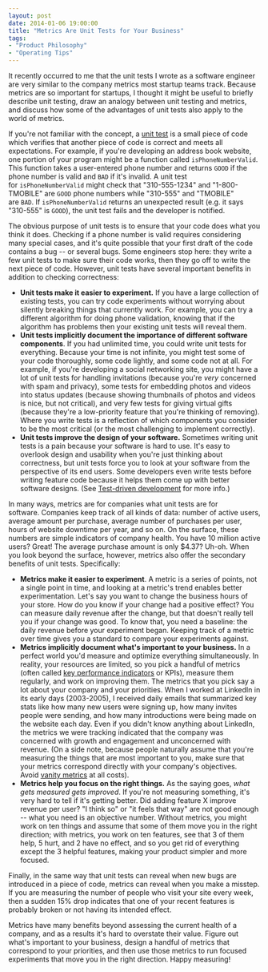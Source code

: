 ```yaml
---
layout: post
date: 2014-01-06 19:00:00
title: "Metrics Are Unit Tests for Your Business"
tags:
- "Product Philosophy"
- "Operating Tips"
---
```


It recently occurred to me that the unit tests I wrote as a software engineer are very similar to the company metrics most startup teams track. Because metrics are so important for startups, I thought it might be useful to briefly describe unit testing, draw an analogy between unit testing and metrics, and discuss how some of the advantages of unit tests also apply to the world of metrics.

If you're not familiar with the concept, a <a href="https://www.quora.com/Unit-Testing/How-do-you-explain-unit-testing-to-a-layman?share=1" target="_blank">unit test</a> is a small piece of code which verifies that another piece of code is correct and meets all expectations. For example, if you're developing an address book website, one portion of your program might be a function called `isPhoneNumberValid`. This function takes a user-entered phone number and returns `GOOD` if the phone number is valid and `BAD` if it's invalid. A unit test for `isPhoneNumberValid` might check that "310-555-1234" and "1-800-TMOBILE" are `GOOD` phone numbers while "310-555" and "TMOBILE" are `BAD`. If `isPhoneNumberValid` returns an unexpected result (e.g. it says "310-555" is `GOOD`), the unit test fails and the developer is notified.

The obvious purpose of unit tests is to ensure that your code does what you think it does. Checking if a phone number is valid requires considering many special cases, and it's quite possible that your first draft of the code contains a bug -- or several bugs. Some engineers stop here: they write a few unit tests to make sure their code works, then they go off to write the next piece of code. However, unit tests have several important benefits in addition to checking correctness:

- **Unit tests make it easier to experiment.** If you have a large collection of existing tests, you can try code experiments without worrying about silently breaking things that currently work. For example, you can try a different algorithm for doing phone validation, knowing that if the algorithm has problems then your existing unit tests will reveal them.
- **Unit tests implicitly document the importance of different software components**. If you had unlimited time, you could write unit tests for everything. Because your time is not infinite, you might test some of your code thoroughly, some code lightly, and some code not at all. For example, if you're developing a social networking site, you might have a lot of unit tests for handling invitations (because you're _very_ concerned with spam and privacy), some tests for embedding photos and videos into status updates (because showing thumbnails of photos and videos is nice, but not critical), and very few tests for giving virtual gifts (because they're a low-priority feature that you're thinking of removing). Where you write tests is a reflection of which components you consider to be the most critical (or the most challenging to implement correctly).
- **Unit tests improve the design of your software.** Sometimes writing unit tests is a pain because your software is hard to use. It's easy to overlook design and usability when you're just thinking about correctness, but unit tests force you to look at your software from the perspective of its end users. Some developers even write tests before writing feature code because it helps them come up with better software designs. (See <a href="http://en.wikipedia.org/wiki/Test-driven_development" target="_blank">Test-driven development</a> for more info.)

In many ways, metrics are for companies what unit tests are for software. Companies keep track of all kinds of data: number of active users, average amount per purchase, average number of purchases per user, hours of website downtime per year, and so on. On the surface, these numbers are simple indicators of company health. You have 10 million active users? Great! The average purchase amount is only $4.37? Uh-oh. When you look beyond the surface, however, metrics also offer the secondary benefits of unit tests. Specifically:

- **Metrics make it easier to experiment**. A metric is a series of points, not a single point in time, and looking at a metric's trend enables better experimentation. Let's say you want to change the business hours of your store. How do you know if your change had a positive effect? You can measure daily revenue after the change, but that doesn't really tell you if your change was good. To know that, you need a baseline: the daily revenue before your experiment began. Keeping track of a metric over time gives you a standard to compare your experiments against.
- **Metrics implicitly document what's important to your business.** In a perfect world you'd measure and optimize everything simultaneously. In reality, your resources are limited, so you pick a handful of metrics (often called <a href="http://en.wikipedia.org/wiki/Performance_indicator" target="_blank">key performance indicators</a> or KPIs), measure them regularly, and work on improving them. The metrics that you pick say a lot about your company and your priorities. When I worked at LinkedIn in its early days (2003-2005), I received daily emails that summarized key stats like how many new users were signing up, how many invites people were sending, and how many introductions were being made on the website each day. Even if you didn't know anything about LinkedIn, the metrics we were tracking indicated that the company was concerned with growth and engagement and unconcerned with revenue. (On a side note, because people naturally assume that you're measuring the things that are most important to you, make sure that your metrics correspond directly with your company's objectives. Avoid <a href="http://blogs.hbr.org/2010/02/entrepreneurs-beware-of-vanity-metrics/" target="_blank">vanity metrics</a> at all costs).
- **Metrics help you focus on the right things.** As the saying goes, _what gets measured gets improved_. If you're not measuring something, it's very hard to tell if it's getting better. Did adding feature X improve revenue per user? "I think so" or "it feels that way" are not good enough -- what you need is an objective number. Without metrics, you might work on ten things and assume that some of them move you in the right direction; with metrics, you work on ten features, see that 3 of them help, 5 hurt, and 2 have no effect, and so you get rid of everything except the 3 helpful features, making your product simpler and more focused.

Finally, in the same way that unit tests can reveal when new bugs are introduced in a piece of code, metrics can reveal when you make a misstep. If you are measuring the number of people who visit your site every week, then a sudden 15% drop indicates that one of your recent features is probably broken or not having its intended effect. 

Metrics have many benefits beyond assessing the current health of a company, and as a results it's hard to overstate their value. Figure out what's important to your business, design a handful of metrics that correspond to your priorities, and then use those metrics to run focused experiments that move you in the right direction. Happy measuring!